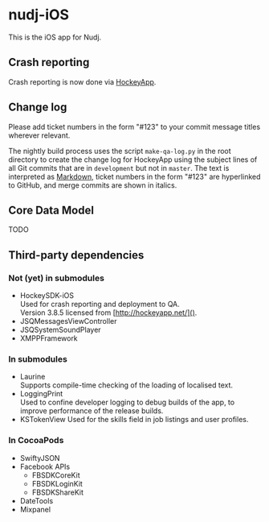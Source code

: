 # nudj-iOS

This is the iOS app for Nudj.

## Crash reporting

Crash reporting is now done via [HockeyApp](http://hockeyapp.net/).

## Change log

Please add ticket numbers in the form "#123" to your commit message titles wherever relevant.

The nightly build process uses the script `make-qa-log.py` in the root directory to create the change log for HockeyApp using the subject lines of all Git commits that are in `development` but not in `master`. The text is interpreted as [Markdown](http://daringfireball.net/projects/markdown/syntax), ticket numbers in the form "#123" are hyperlinked to GitHub, and merge commits are shown in italics.

## Core Data Model

TODO

## Third-party dependencies

### Not (yet) in submodules

* HockeySDK-iOS  
  Used for crash reporting and deployment to QA.  
  Version 3.8.5 licensed from [http://hockeyapp.net/]().
* JSQMessagesViewController
* JSQSystemSoundPlayer
* XMPPFramework

### In submodules

* Laurine  
  Supports compile-time checking of the loading of localised text.
* LoggingPrint  
  Used to confine developer logging to debug builds of the app, to improve performance of the release builds.
* KSTokenView
  Used for the skills field in job listings and user profiles.

### In CocoaPods

* SwiftyJSON
* Facebook APIs
	* FBSDKCoreKit
	* FBSDKLoginKit
	* FBSDKShareKit
* DateTools  
* Mixpanel
